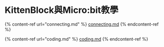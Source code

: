 # KittenBlock與Micro:bit教學

{% content-ref url="connecting.md" %}
[connecting.md](connecting.md)
{% endcontent-ref %}

{% content-ref url="coding.md" %}
[coding.md](coding.md)
{% endcontent-ref %}
